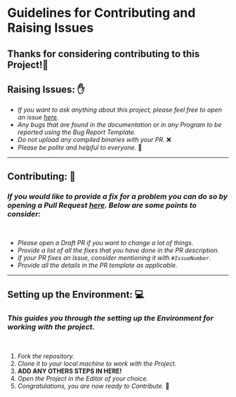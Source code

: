 # Guidelines for Contributing and Raising Issues

## Thanks for considering contributing to this Project!🥳

## **Raising Issues:** ✋

- *If you want to ask anything about this project, please feel free to open an issue [here](https://github.com/EdoardoTosin/ZooM-WC-Redirector/issues).*
- *Any bugs that are found in the documentation or in any Program to be reported using the Bug Report Template.*
- *Do not upload any compiled binaries with your PR.* ❌
- *Please be polite and helpful to everyone.* 🙂

---

## **Contributing:** 📝

### *If you would like to provide a fix for a problem you can do so by opening a Pull Request [here](https://github.com/EdoardoTosin/ZooM-WC-Redirector/pulls). Below are some points to consider:*

<br>

- *Please open a Draft PR if you want to change a lot of things.*
- *Provide a list of all the fixes that you have done in the PR description.*
- *If your PR fixes an Issue, consider mentioning it with `#IssueNumber`.*
- *Provide all the details in the PR template as applicable.*

---

## **Setting up the Environment:** 💻

### *This guides you through the setting up the Environment for working with the project.*

<br>

1. *Fork the repository.*
2. *Clone it to your local machine to work with the Project.*
3. **ADD ANY OTHERS STEPS IN HERE!**
4. *Open the Project in the Editor of your choice.*
5. *Congratulations, you are now ready to Contribute.* 🎉
